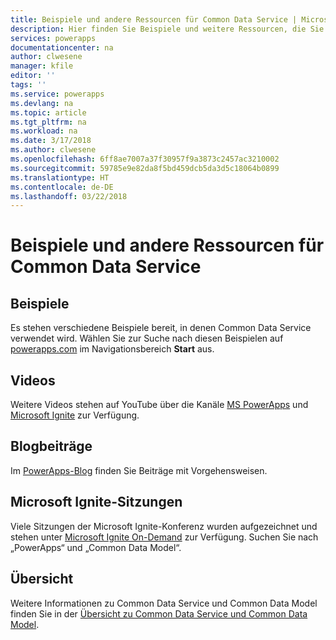 ```yaml
---
title: Beispiele und andere Ressourcen für Common Data Service | Microsoft-Dokumentation
description: Hier finden Sie Beispiele und weitere Ressourcen, die Sie zum Erstellen von Apps verwenden können.
services: powerapps
documentationcenter: na
author: clwesene
manager: kfile
editor: ''
tags: ''
ms.service: powerapps
ms.devlang: na
ms.topic: article
ms.tgt_pltfrm: na
ms.workload: na
ms.date: 3/17/2018
ms.author: clwesene
ms.openlocfilehash: 6ff8ae7007a37f30957f9a3873c2457ac3210002
ms.sourcegitcommit: 59785e9e82da8f5bd459dcb5da3d5c18064b0899
ms.translationtype: HT
ms.contentlocale: de-DE
ms.lasthandoff: 03/22/2018
---
```

# <a name="samples-and-other-resources--for-the-common-data-service"></a>Beispiele und andere Ressourcen für Common Data Service
## <a name="samples"></a>Beispiele
Es stehen verschiedene Beispiele bereit, in denen Common Data Service verwendet wird. Wählen Sie zur Suche nach diesen Beispielen auf [powerapps.com](https://web.powerapps.com) im Navigationsbereich **Start** aus.

## <a name="videos"></a>Videos
Weitere Videos stehen auf YouTube über die Kanäle [MS PowerApps](https://www.youtube.com/channel/UCGfWR2ekfRFckLjev6eQYLg) und [Microsoft Ignite](https://www.youtube.com/channel/UCrhJmfAGQ5K81XQ8_od1iTg) zur Verfügung.

## <a name="blog-posts"></a>Blogbeiträge
Im [PowerApps-Blog](https://powerapps.microsoft.com/blog/) finden Sie Beiträge mit Vorgehensweisen.

## <a name="microsoft-ignite-sessions"></a>Microsoft Ignite-Sitzungen
Viele Sitzungen der Microsoft Ignite-Konferenz wurden aufgezeichnet und stehen unter [Microsoft Ignite On-Demand](https://myignite.microsoft.com/videos) zur Verfügung. Suchen Sie nach „PowerApps“ und „Common Data Model“.

## <a name="overview"></a>Übersicht
Weitere Informationen zu Common Data Service und Common Data Model finden Sie in der [Übersicht zu Common Data Service und Common Data Model](https://docs.microsoft.com/common-data-service/entity-reference/security-model).

